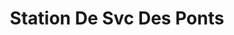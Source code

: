 ---
title: "Station De Svc Des Ponts"
url: /trois-rivieres/station-de-svc-des-ponts/
shop: car repair
---